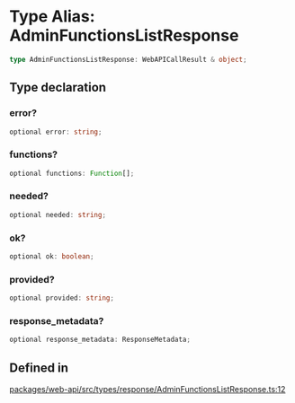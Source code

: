 # Type Alias: AdminFunctionsListResponse

```ts
type AdminFunctionsListResponse: WebAPICallResult & object;
```

## Type declaration

### error?

```ts
optional error: string;
```

### functions?

```ts
optional functions: Function[];
```

### needed?

```ts
optional needed: string;
```

### ok?

```ts
optional ok: boolean;
```

### provided?

```ts
optional provided: string;
```

### response\_metadata?

```ts
optional response_metadata: ResponseMetadata;
```

## Defined in

[packages/web-api/src/types/response/AdminFunctionsListResponse.ts:12](https://github.com/slackapi/node-slack-sdk/blob/main/packages/web-api/src/types/response/AdminFunctionsListResponse.ts#L12)
